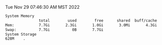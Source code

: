 Tue Nov 29 07:46:30 AM MST 2022
```bash
System Memory
               total        used        free      shared  buff/cache   available
Mem:           7.7Gi       2.3Gi       1.0Gi       3.0Mi       4.3Gi       5.0Gi
Swap:          7.7Gi          0B       7.7Gi
System Storage
628M	.
```
```bash
